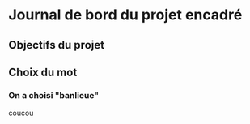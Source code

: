 # Journal de bord du projet encadré

## Objectifs du projet

## Choix du mot

### On a choisi "banlieue"

coucou

